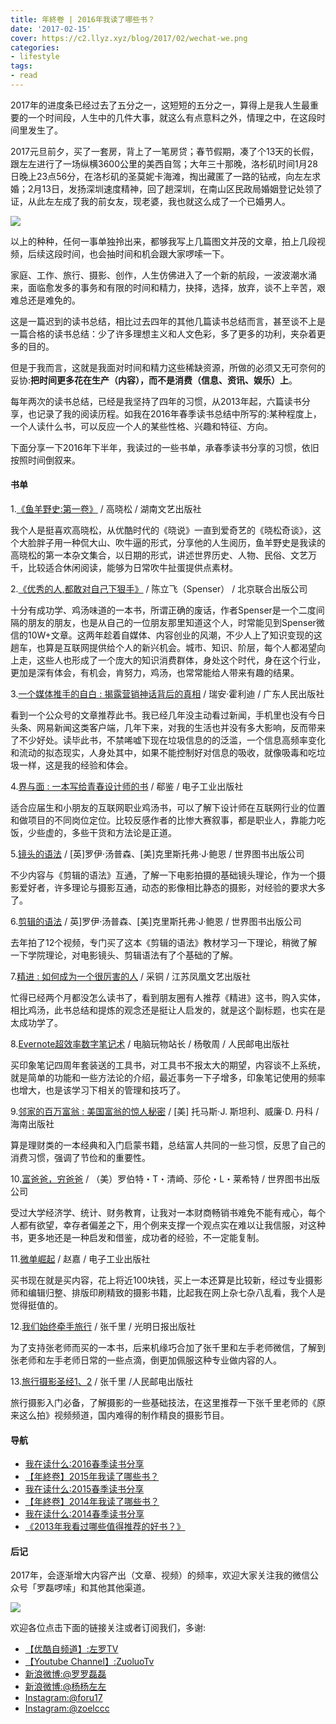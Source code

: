 ```yaml
---
title: 年終卷 | 2016年我读了哪些书？
date: '2017-02-15'
cover: https://c2.llyz.xyz/blog/2017/02/wechat-we.png
categories:
- lifestyle
tags:
- read
---
```


2017年的进度条已经过去了五分之一，这短短的五分之一，算得上是我人生最重要的一个时间段，人生中的几件大事，就这么有点意料之外，情理之中，在这段时间里发生了。

2017元旦前夕，买了一套房，背上了一笔房贷；春节假期，凑了个13天的长假，跟左左进行了一场纵横3600公里的美西自驾；大年三十那晚，洛杉矶时间1月28日晚上23点56分，在洛杉矶的圣莫妮卡海滩，掏出藏匿了一路的钻戒，向左左求婚；2月13日，发扬深圳速度精神，回了趟深圳，在南山区民政局婚姻登记处领了证，从此左左成了我的前女友，现老婆，我也就这么成了一个已婚男人。

![](https://c2.llyz.xyz/blog/2017/02/wechat-we.png)

以上的种种，任何一事单独拎出来，都够我写上几篇图文并茂的文章，拍上几段视频，后续这段时间，也会抽时间和机会跟大家啰嗦一下。

家庭、工作、旅行、摄影、创作，人生仿佛进入了一个新的航段，一波波潮水涌来，面临愈发多的事务和有限的时间和精力，抉择，选择，放弃，谈不上辛苦，艰难总还是难免的。

这是一篇迟到的读书总结，相比过去四年的其他几篇读书总结而言，甚至谈不上是一篇合格的读书总结：少了许多理想主义和人文色彩，多了更多的功利，夹杂着更多的目的。

但是于我而言，这就是我面对时间和精力这些稀缺资源，所做的必须又无可奈何的妥协:**把时间更多花在生产（内容），而不是消费（信息、资讯、娱乐）上**。

每年两次的读书总结，已经是我坚持了四年的习惯，从2013年起，六篇读书分享，也记录了我的阅读历程。如我在2016年春季读书总结中所写的:某种程度上，一个人读什么书，可以反应一个人的某些性格、兴趣和特征、方向。

下面分享一下2016年下半年，我读过的一些书单，承春季读书分享的习惯，依旧按照时间倒叙来。

#### 书单

1.[《鱼羊野史:第一卷》](https://book.douban.com/subject/25846182/) / 高晓松 / 湖南文艺出版社

我个人是挺喜欢高晓松，从优酷时代的《晓说》一直到爱奇艺的《晓松奇谈》，这个大脸胖子用一种侃大山、吹牛逼的形式，分享他的人生阅历，鱼羊野史是我读的高晓松的第一本杂文集合，以日期的形式，讲述世界历史、人物、民俗、文艺万千，比较适合休闲阅读，能够为日常吹牛扯蛋提供点素材。

2.[《优秀的人,都敢对自己下狠手》](https://book.douban.com/subject/25846182/) / 陈立飞（Spenser） / 北京联合出版公司

十分有成功学、鸡汤味道的一本书，所谓正确的废话，作者Spenser是一个二度间隔的朋友的朋友，也是从自己的一位朋友那里知道这个人，时常能见到Spenser微信的10W+文章。这两年趁着自媒体、内容创业的风潮，不少人上了知识变现的这趟车，也算是互联网提供给个人的新兴机会。城市、知识、阶层，每个人都渴望向上走，这些人也形成了一个庞大的知识消费群体，身处这个时代，身在这个行业，更加是深有体会，有机会，肯努力，鸡汤，也常常能给人带来有趣的结果。

3.[一个媒体推手的自白 : 揭露营销神话背后的真相](https://book.douban.com/subject/24530309/) / 瑞安·霍利迪 / 广东人民出版社

看到一个公众号的文章推荐此书。我已经几年没主动看过新闻，手机里也没有今日头条、网易新闻这类客户端，几年下来，对我的生活也并没有多大影响，反而带来了不少好处。读毕此书，不禁唏嘘下现在垃圾信息的的泛滥，一个信息高频率变化和流动的拟态现实，人身处其中，如果不能控制好对信息的吸收，就像吸毒和吃垃圾一样，这是我的经验和体会。

4.[界与面 : 一本写给青春设计师的书](https://book.douban.com/subject/26429947/) / 郗鉴 / 电子工业出版社

适合应届生和小朋友的互联网职业鸡汤书，可以了解下设计师在互联网行业的位置和做项目的不同岗位定位。比较反感作者的比惨大赛叙事，都是职业人，靠能力吃饭，少些虚的，多些干货和方法论是正道。

5.[镜头的语法](https://book.douban.com/subject/24869024/) / \[英\]罗伊·汤普森、\[美\]克里斯托弗·J·鲍恩 / 世界图书出版公司

不少内容与《剪辑的语法》互通，了解一下电影拍摄的基础镜头理论，作为一个摄影爱好者，许多理论与摄影互通，动态的影像相比静态的摄影，对经验的要求大多了。

6.[剪辑的语法](https://book.douban.com/subject/25901646/) / 英\]罗伊·汤普森、\[美\]克里斯托弗·J·鲍恩 / 世界图书出版公司

去年拍了12个视频，专门买了这本《剪辑的语法》教材学习一下理论，稍微了解一下学院理论，对电影镜头、剪辑语法有了个基础的了解。

7.[精进 : 如何成为一个很厉害的人](https://book.douban.com/subject/26761696/) / 采铜 / 江苏凤凰文艺出版社

忙得已经两个月都没怎么读书了，看到朋友圈有人推荐《精进》这书，购入实体，相比鸡汤，此书总结和提炼的观念还是挺让人启发的，就是这个副标题，也实在是太成功学了。

8.[Evernote超效率数字笔记术](https://book.douban.com/subject/24524405/) / 电脑玩物站长 / 杨敬周 / 人民邮电出版社

买印象笔记四周年套装送的工具书，对工具书不报太大的期望，内容谈不上系统，就是简单的功能和一些方法论的介绍，最近事务一下子增多，印象笔记使用的频率也增大，也是该学习下相关的管理和技巧了。

9.[邻家的百万富翁 : 美国富翁的惊人秘密](https://book.douban.com/subject/1042567/) / \[美\] 托马斯·J. 斯坦利、威廉·D. 丹科 / 海南出版社

算是理财类的一本经典和入门启蒙书籍，总结富人共同的一些习惯，反思了自己的消费习惯，强调了节俭和的重要性。

10.[富爸爸，穷爸爸](https://book.douban.com/subject/1033778/) / （美）罗伯特・T・清崎、莎伦・L・莱希特 / 世界图书出版公司

受过大学经济学、统计、财务教育，让我对一本财商畅销书难免不能有戒心，每个人都有欲望，幸存者偏差之下，用个例来支撑一个观点实在难以让我信服，对这种书，更多地还是一种启发和借鉴，成功者的经验，不一定能复制。

11.[微单崛起](https://book.douban.com/subject/26778463/) / 赵嘉 / 电子工业出版社

买书现在就是买内容，花上将近100块钱，买上一本还算是比较新，经过专业摄影师和编辑归整、排版印刷精致的摄影书籍，比起我在网上杂七杂八乱看，我个人是觉得挺值的。

12.[我们始终牵手旅行](https://book.douban.com/subject/11506941/) / 张千里 / 光明日报出版社

为了支持张老师而买的一本书，后来机缘巧合加了张千里和左手老师微信，了解到张老师和左手老师日常的一些点滴，倒更加佩服这种专业做内容的人。

13.[旅行摄影圣经1、2](https://book.douban.com/subject/25921317/) / 张千里 /人民邮电出版社

旅行摄影入门必备，了解摄影的一些基础技法，在这里推荐一下张千里老师的《原来这么拍》视频频道，国内难得的制作精良的摄影节目。

#### 导航

- [我在读什么:2016春季读书分享](https://luolei.org/what-i-read-in-2016-spring/)
- [【年終卷】2015年我读了哪些书？](https://luolei.org/what-i-read-in-2015/)
- [我在读什么:2015春季读书分享](https://luolei.org/what-i-read-in-2015-spring/)
- [【年終卷】2014年我读了哪些书？](https://luolei.org/what-i-read-in-2014/)
- [我在读什么:2014春季读书分享](https://luolei.org/what-i-read-in-2014-spring/)
- [《2013年我看过哪些值得推荐的好书？》](https://luolei.org/books-i-read-in-2013/)

#### 后记

2017年，会逐渐增大内容产出（文章、视频）的频率，欢迎大家关注我的微信公众号「罗磊啰嗦」和其他其他渠道。

![](https://c2.llyz.xyz/wechat.png)

欢迎各位点击下面的链接关注或者订阅我们，多谢:

- [【优酷自频道】:左罗TV](https://i.youku.com/i/UMjQyNzQ2NTA4)
- [【Youtube Channel】:ZuoluoTv](https://www.youtube.com/channel/UCFCs9KNL6f2ZMKsoU7rjbkg)
- [新浪微博:@罗罗磊磊](https://weibo.com/foru17)
- [新浪微博:@杨杨左左](https://www.weibo.com/809033993?is_all=1)
- [Instagram:@foru17](https://www.instagram.com/foru17/)
- [Instagram:@zoelccc](https://www.instagram.com/zoelccc/)
